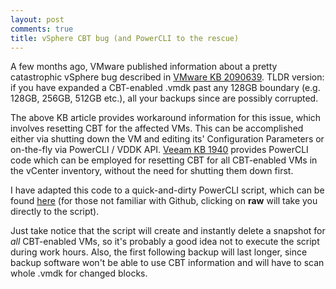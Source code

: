 ```yaml
---
layout: post
comments: true
title: vSphere CBT bug (and PowerCLI to the rescue)
---
```


A few months ago, VMware published information about a pretty catastrophic vSphere bug described in [VMware KB 2090639](http://kb.vmware.com/kb/2090639). TLDR version: if you have expanded a CBT-enabled .vmdk past any 128GB boundary (e.g. 128GB, 256GB, 512GB etc.), all your backups since are possibly corrupted.

The above KB article provides workaround information for this issue, which involves resetting CBT for the affected VMs. This can be accomplished either via shutting down the VM and editing its' Configuration Parameters or on-the-fly via PowerCLI / VDDK API. [Veeam KB 1940](http://www.veeam.com/kb1940) provides PowerCLI code which can be employed for resetting CBT for all CBT-enabled VMs in the vCenter inventory, without the need for shutting them down first.

I have adapted this code to a quick-and-dirty PowerCLI script, which can be found [here](https://github.com/nilic/powercli/blob/master/ResetCBT.ps1) (for those not familiar with Github, clicking on __raw__ will take you directly to the script).

Just take notice that the script will create and instantly delete a snapshot for _all_ CBT-enabled VMs, so it's probably a good idea not to execute the script during work hours. Also, the first following backup will last longer, since backup software won't be able to use CBT information and will have to scan whole .vmdk for changed blocks.